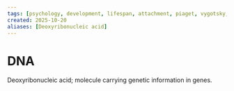 ```yaml
---
tags: [psychology, development, lifespan, attachment, piaget, vygotsky, adolescence, adulthood, aging, morality]
created: 2025-10-20
aliases: [Deoxyribonucleic acid]
---
```

# DNA

Deoxyribonucleic acid; molecule carrying genetic information in genes.
